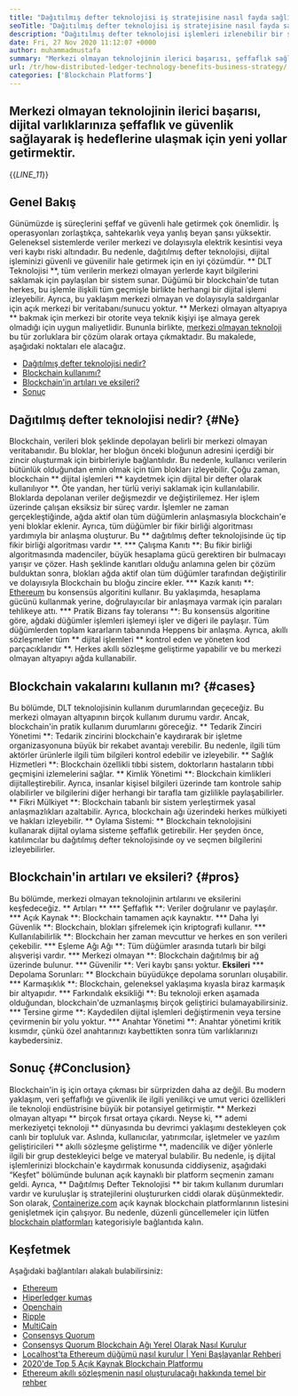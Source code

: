 ```yaml
---
title: "Dağıtılmış defter teknolojisi iş stratejisine nasıl fayda sağlıyor?" 
seoTitle: "Dağıtılmış defter teknolojisi iş stratejisine nasıl fayda sağlıyor?" 
description: "Dağıtılmış defter teknolojisi işlemleri izlenebilir bir şekilde kaydeder. Bu makale merkezi olmayan teknolojinin iş üzerindeki etkisi hakkında konuşuyor." 
date: Fri, 27 Nov 2020 11:12:07 +0000
author: muhammadmustafa
summary: "Merkezi olmayan teknolojinin ilerici başarısı, şeffaflık sağlayarak iş hedeflerine ulaşmak için yeni yollar getirmektir. dijital varlıklarınız için güvenlik." 
url: /tr/how-distributed-ledger-technology-benefits-business-strategy/
categories: ['Blockchain Platforms']
---
```


## Merkezi olmayan teknolojinin ilerici başarısı, dijital varlıklarınıza şeffaflık ve güvenlik sağlayarak iş hedeflerine ulaşmak için yeni yollar getirmektir.
{{_LINE_11_}}

## Genel Bakış
Günümüzde iş süreçlerini şeffaf ve güvenli hale getirmek çok önemlidir. İş operasyonları zorlaştıkça, sahtekarlık veya yanlış beyan şansı yüksektir. Geleneksel sistemlerde veriler merkezi ve dolayısıyla elektrik kesintisi veya veri kaybı riski altındadır. Bu nedenle, dağıtılmış defter teknolojisi, dijital işleminizi güvenli ve güvenilir hale getirmek için en iyi çözümdür. ** DLT Teknolojisi **, tüm verilerin merkezi olmayan yerlerde kayıt bilgilerini saklamak için paylaşılan bir sistem sunar. Düğümü bir blockchain'de tutan herkes, bu işlemle ilişkili tüm geçmişle birlikte herhangi bir dijital işlemi izleyebilir. Ayrıca, bu yaklaşım merkezi olmayan ve dolayısıyla saldırganlar için açık merkezi bir veritabanı/sunucu yoktur. ** Merkezi olmayan altyapıya ** bakmak için merkezi bir otorite veya teknik kişiyi işe almaya gerek olmadığı için uygun maliyetlidir. Bununla birlikte, [merkezi olmayan teknoloji][1] bu tür zorluklara bir çözüm olarak ortaya çıkmaktadır.
Bu makalede, aşağıdaki noktaları ele alacağız.
  * [Dağıtılmış defter teknolojisi nedir?][2]
  * [Blockchain kullanımı?][3]
  * [Blockchain'in artıları ve eksileri?][4]
  * [Sonuç][5]

## Dağıtılmış defter teknolojisi nedir? {#Ne}
Blockchain, verileri blok şeklinde depolayan belirli bir merkezi olmayan veritabanıdır. Bu bloklar, her bloğun önceki bloğunun adresini içerdiği bir zincir oluşturmak için birbirleriyle bağlantılıdır. Bu nedenle, kullanıcı verilerin bütünlük olduğundan emin olmak için tüm blokları izleyebilir. Çoğu zaman, blockchain ** dijital işlemleri ** kaydetmek için dijital bir defter olarak kullanılıyor **. Öte yandan, her türlü veriyi saklamak için kullanılabilir. Bloklarda depolanan veriler değişmezdir ve değiştirilemez.
Her işlem üzerinde çalışan eksiksiz bir süreç vardır. İşlemler ne zaman gerçekleştiğinde, ağda aktif olan tüm düğümlerin anlaşmasıyla blockchain'e yeni bloklar eklenir. Ayrıca, tüm düğümler bir fikir birliği algoritması yardımıyla bir anlaşma oluşturur. Bu ** dağıtılmış defter teknolojisinde üç tip fikir birliği algoritması vardır **.
  *** Çalışma Kanıtı **: Bu fikir birliği algoritmasında madenciler, büyük hesaplama gücü gerektiren bir bulmacayı yarışır ve çözer. Hash şeklinde kanıtları olduğu anlamına gelen bir çözüm bulduktan sonra, blokları ağda aktif olan tüm düğümler tarafından değiştirilir ve dolayısıyla Blockchain bu bloğu zincire ekler.
  *** Kazık kanıtı **: [Ethereum][6] bu konsensüs algoritini kullanır. Bu yaklaşımda, hesaplama gücünü kullanmak yerine, doğrulayıcılar bir anlaşmaya varmak için paraları tehlikeye attı.
  *** Pratik Bizans fay toleransı **: Bu konsensüs algoritine göre, ağdaki düğümler işlemleri işlemeyi işler ve diğeri ile paylaşır. Tüm düğümlerden toplam kararların tabanında Heppens bir anlaşma.
Ayrıca, akıllı sözleşmeler tüm ** dijital işlemleri ** kontrol eden ve yöneten kod parçacıklarıdır **. Herkes akıllı sözleşme geliştirme yapabilir ve bu merkezi olmayan altyapıyı ağda kullanabilir.

## Blockchain vakalarını kullanın mı? {#cases}
Bu bölümde, DLT teknolojisinin kullanım durumlarından geçeceğiz. Bu merkezi olmayan altyapının birçok kullanım durumu vardır. Ancak, blockchain'in pratik kullanım durumlarını göreceğiz.
** Tedarik Zinciri Yönetimi **: Tedarik zincirini blockchain'e kaydırarak bir işletme organizasyonuna büyük bir rekabet avantajı verebilir. Bu nedenle, ilgili tüm aktörler ürünlerle ilgili tüm bilgileri kontrol edebilir ve izleyebilir.
** Sağlık Hizmetleri **: Blockchain özellikli tıbbi sistem, doktorların hastaların tıbbi geçmişini izlemelerini sağlar.
** Kimlik Yönetimi **: Blockchain kimlikleri dijitalleştirebilir. Ayrıca, insanlar kişisel bilgileri üzerinde tam kontrole sahip olabilirler ve bilgilerini diğer herhangi bir tarafla tam gizlilikle paylaşabilirler.
** Fikri Mülkiyet **: Blockchain tabanlı bir sistem yerleştirmek yasal anlaşmazlıkları azaltabilir. Ayrıca, blockchain ağı üzerindeki herkes mülkiyeti ve hakları izleyebilir.
** Oylama Sistemi: ** Blockchain teknolojisini kullanarak dijital oylama sisteme şeffaflık getirebilir. Her şeyden önce, katılımcılar bu dağıtılmış defter teknolojisinde oy ve seçmen bilgilerini izleyebilirler.

## Blockchain'in artıları ve eksileri? {#pros}
Bu bölümde, merkezi olmayan teknolojinin artılarını ve eksilerini keşfedeceğiz.
** Artıları **
  *** Şeffaflık **: Veriler doğrulanır ve paylaşılır.
  *** Açık Kaynak **: Blockchain tamamen açık kaynaktır.
  *** Daha İyi Güvenlik **: Blockchain, blokları şifrelemek için kriptografi kullanır.
  *** Kullanılabilirlik **: Blockchain her zaman mevcuttur ve herkes en son verileri çekebilir.
  *** Eşleme Ağı Ağı **: Tüm düğümler arasında tutarlı bir bilgi alışverişi vardır.
  *** Merkezi olmayan **: Blockchain dağıtılmış bir ağ üzerinde bulunur.
  *** Güvenilir **: Veri kaybı şansı yoktur.
**Eksileri**
  *** Depolama Sorunları: ** Blockchain büyüdükçe depolama sorunları oluşabilir.
  *** Karmaşıklık **: Blockchain, geleneksel yaklaşıma kıyasla biraz karmaşık bir altyapıdır.
  *** Farkındalık eksikliği **: Bu teknoloji erken aşamada olduğundan, blockchain'de uzmanlaşmış birçok geliştirici bulamayabilirsiniz.
  *** Tersine girme **: Kaydedilen dijital işlemleri değiştirmenin veya tersine çevirmenin bir yolu yoktur.
  *** Anahtar Yönetimi **: Anahtar yönetimi kritik kısımdır, çünkü özel anahtarınızı kaybettikten sonra tüm varlıklarınızı kaybedersiniz.

## Sonuç {#Conclusion}
Blockchain'in iş için ortaya çıkması bir sürprizden daha az değil. Bu modern yaklaşım, veri şeffaflığı ve güvenlik ile ilgili yenilikçi ve umut verici özellikleri ile teknoloji endüstrisine büyük bir potansiyel getirmiştir. ** Merkezi olmayan altyapı ** birçok fırsat ortaya çıkardı. Neyse ki, ** ademi merkeziyetçi teknoloji ** dünyasında bu devrimci yaklaşımı destekleyen çok canlı bir topluluk var. Aslında, kullanıcılar, yatırımcılar, işletmeler ve yazılım geliştiricileri ** akıllı sözleşme geliştirme **, madencilik ve diğer yönlerle ilgili bir grup destekleyici belge ve materyal bulabilir. Bu nedenle, iş dijital işlemlerinizi blockchain'e kaydırmak konusunda ciddiyseniz, aşağıdaki “Keşfet” bölümünde bulunan açık kaynaklı bir platform seçmenin zamanı geldi.
Ayrıca, ** Dağıtılmış Defter Teknolojisi ** bir takım kullanım durumları vardır ve kuruluşlar iş stratejilerini oluştururken ciddi olarak düşünmektedir. Son olarak, [Containerize.com][7] açık kaynak blockchain platformlarının listesini genişletmek için çalışıyor. Bu nedenle, düzenli güncellemeler için lütfen [blockchain platformları][1] kategorisiyle bağlantıda kalın.

## Keşfetmek
Aşağıdaki bağlantıları alakalı bulabilirsiniz:
  * [Ethereum][6]
  * [Hiperledger kumaş][8]
  * [Openchain][9]
  * [Ripple][10]
  * [MultiCain][11]
  * [Consensys Quorum][12]
  * [Consensys Quorum Blockchain Ağı Yerel Olarak Nasıl Kurulur][13]
  * [Localhost'ta Ethereum düğümü nasıl kurulur | Yeni Başlayanlar Rehberi][14]
  * [2020'de Top 5 Açık Kaynak Blockchain Platformu][15]
  * [Ethereum akıllı sözleşmenin nasıl oluşturulacağı hakkında temel bir rehber][16]

  
[1]: https://products.containerize.com/blockchain-platforms/
[2]: #what
[3]: #cases
[4]: #pros
[5]: #conclusion
[6]: https://products.containerize.com/blockchain-platforms/ethereum
[7]: https://www.containerize.com/
[8]: https://products.containerize.com/blockchain-platforms/hyperledger-fabric
[9]: https://products.containerize.com/blockchain-platforms/openchain
[10]: https://products.containerize.com/blockchain-platforms/ripple
[11]: https://products.containerize.com/blockchain-platforms/multichain
[12]: https://products.containerize.com/blockchain-platforms/consensys-quorum
[13]: https://blog.containerize.com/blockchain-platforms/how-to-setup-consensys-quorum-blockchain-network-locally/
[14]: https://blog.containerize.com/blockchain-platforms/what-is-testnet-how-to-deploy-it-ethereum-testnet/
[15]: https://blog.containerize.com/blockchain-platforms/top-5-open-source-blockchain-platforms-in-2020/
[16]: https://blog.containerize.com/
